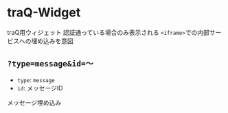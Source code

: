# traQ-Widget

traQ用ウィジェット
認証通っている場合のみ表示される
`<iframe>`での内部サービスへの埋め込みを意図

## `?type=message&id=～`

- `type`: `message`
- `id`: メッセージID

メッセージ埋め込み
